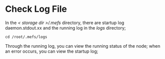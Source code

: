 # Check Log File

In the *< storage dir >/.mefs* directory, there are startup log daemon.stdout.xx and the running log in the *logs* directory;

```shell
cd /root/.mefs/logs
```

Through the running log, you can view the running status of the node; when an error occurs, you can view the startup log;

